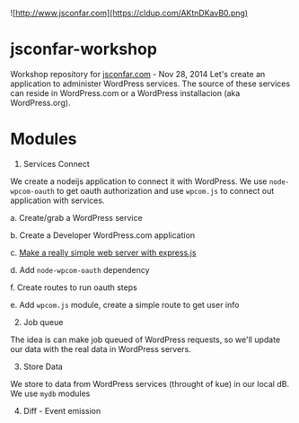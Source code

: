 ![http://www.jsconfar.com](https://cldup.com/AKtnDKavB0.png)

jsconfar-workshop
=================

Workshop repository for [jsconfar.com](http://www.jsconfar.com) - Nov 28, 2014
Let's create an application to administer WordPress services. The source of
these services can reside in WordPress.com or a WordPress installacion (aka
WordPress.org).

# Modules

1. Services Connect

  We create a nodeijs application to connect it with WordPress.
  We use `node-wpcom-oauth` to get oauth authorization and use `wpcom.js` to
  connect out application with services.

  a. Create/grab a WordPress service

  b. Create a Developer WordPress.com application

  c. [Make a really simple web server with express.js](./module-01/c/Readme.md)

  d. Add `node-wpcom-oauth` dependency

  f. Create routes to run oauth steps

  e. Add `wpcom.js` module, create a simple route to get user info

2. Job queue

  The idea is can make job queued of WordPress requests, so we'll update our
  data with the real data in WordPress servers.

3. Store Data

  We store to data from WordPress services (throught of kue) in our local dB.
  We use `mydb` modules

4. Diff - Event emission
